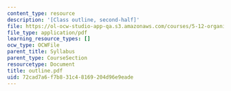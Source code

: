 ```yaml
---
content_type: resource
description: '[Class outline, second-half]'
file: https://ol-ocw-studio-app-qa.s3.amazonaws.com/courses/5-12-organic-chemistry-i-spring-2003/72cad7a6f7b831c48169204d96e9eade_outline.pdf
file_type: application/pdf
learning_resource_types: []
ocw_type: OCWFile
parent_title: Syllabus
parent_type: CourseSection
resourcetype: Document
title: outline.pdf
uid: 72cad7a6-f7b8-31c4-8169-204d96e9eade
---
```

